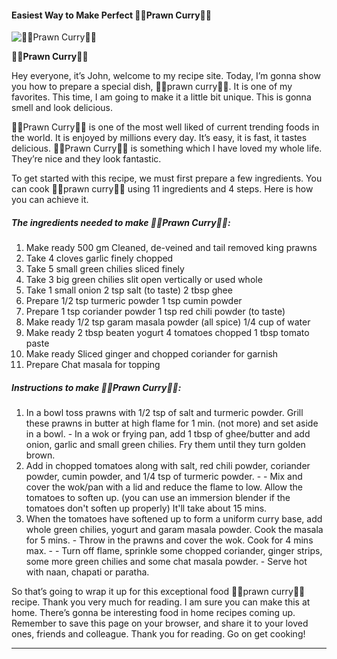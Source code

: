            

#### Easiest Way to Make Perfect 🍲🍤Prawn Curry🍤🍲

![🍲🍤Prawn Curry🍤🍲](https://img-global.cpcdn.com/recipes/e18a6c0a70b2e511/751x532cq70/%f0%9f%8d%b2%f0%9f%8d%a4prawn-curry%f0%9f%8d%a4%f0%9f%8d%b2-recipe-main-photo.jpg)

**🍲🍤Prawn Curry🍤🍲**

Hey everyone, it’s John, welcome to my recipe site. Today, I’m gonna show you how to prepare a special dish, 🍲🍤prawn curry🍤🍲. It is one of my favorites. This time, I am going to make it a little bit unique. This is gonna smell and look delicious.

🍲🍤Prawn Curry🍤🍲 is one of the most well liked of current trending foods in the world. It is enjoyed by millions every day. It’s easy, it is fast, it tastes delicious. 🍲🍤Prawn Curry🍤🍲 is something which I have loved my whole life. They’re nice and they look fantastic.

To get started with this recipe, we must first prepare a few ingredients. You can cook 🍲🍤prawn curry🍤🍲 using 11 ingredients and 4 steps. Here is how you can achieve it.

##### The ingredients needed to make 🍲🍤Prawn Curry🍤🍲:

1.  Make ready 500 gm Cleaned, de-veined and tail removed king prawns
2.  Take 4 cloves garlic finely chopped
3.  Take 5 small green chilies sliced finely
4.  Take 3 big green chilies slit open vertically or used whole
5.  Take 1 small onion 2 tsp salt (to taste) 2 tbsp ghee
6.  Prepare 1/2 tsp turmeric powder 1 tsp cumin powder
7.  Prepare 1 tsp coriander powder 1 tsp red chili powder (to taste)
8.  Make ready 1/2 tsp garam masala powder (all spice) 1/4 cup of water
9.  Make ready 2 tbsp beaten yogurt 4 tomatoes chopped 1 tbsp tomato paste
10.  Make ready Sliced ginger and chopped coriander for garnish
11.  Prepare Chat masala for topping

##### Instructions to make 🍲🍤Prawn Curry🍤🍲:

1.  In a bowl toss prawns with 1/2 tsp of salt and turmeric powder. Grill these prawns in butter at high flame for 1 min. (not more) and set aside in a bowl. - In a wok or frying pan, add 1 tbsp of ghee/butter and add onion, garlic and small green chilies. Fry them until they turn golden brown.
2.  Add in chopped tomatoes along with salt, red chili powder, coriander powder, cumin powder, and 1/4 tsp of turmeric powder. - - Mix and cover the wok/pan with a lid and reduce the flame to low. Allow the tomatoes to soften up. (you can use an immersion blender if the tomatoes don't soften up properly) It'll take about 15 mins.
3.  When the tomatoes have softened up to form a uniform curry base, add whole green chilies, yogurt and garam masala powder. Cook the masala for 5 mins. - Throw in the prawns and cover the wok. Cook for 4 mins max. - - Turn off flame, sprinkle some chopped coriander, ginger strips, some more green chilies and some chat masala powder. - Serve hot with naan, chapati or paratha.

So that’s going to wrap it up for this exceptional food 🍲🍤prawn curry🍤🍲 recipe. Thank you very much for reading. I am sure you can make this at home. There’s gonna be interesting food in home recipes coming up. Remember to save this page on your browser, and share it to your loved ones, friends and colleague. Thank you for reading. Go on get cooking!

* * *